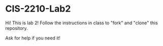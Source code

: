 # CIS-2210-Lab2

Hi! This is lab 2! Follow the instructions in class to "fork" and "clone" this repository.

Ask for help if you need it!
